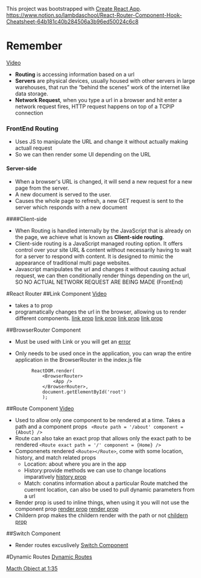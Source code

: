 This project was bootstrapped with [Create React App](https://github.com/facebook/create-react-app).
https://www.notion.so/lambdaschool/React-Router-Component-Hook-Cheatsheet-64b181c40b284506a3b96ed50024c6c8

# Remember 
[Video](https://www.youtube.com/watch?time_continue=291&v=OrBKbQbobC0&feature=emb_logo)

* **Routing** is accessing information based on a url
* **Servers** are physical devices, usually housed with other servers in large warehouses, that run the “behind the scenes” work of the internet like data storage.
* **Network Request**, when you type a url in a browser and hit enter a network request fires, HTTP request happens on top of a TCPIP connection

### FrontEnd Routing
* Uses JS to manipulate the URL and change it without actually making actuall request
* So we can then render some UI depending on the URL




#### Server-side
* When a browser's URL is changed, it will send a new request for a new page from the server. 
* A new document is served to the user.
* Causes the whole page to refresh, a new GET request is sent to the server which responds with a new document



####Client-side
* When Routing is handled internally by the JavaScript that is already on the page, we achieve what is known as **Client-side routing**. 
* Client-side routing is a JavaScript managed routing option. It offers control over your site URL & content without necessarily having to wait for a server to respond with content. It is designed to mimic the appearance of traditional multi page websites.
* Javascript manipulates the url and changes it without causing actual request, we can then conditionally render things depending on the url, SO NO ACTUAL NETWORK REQUEST ARE BEING MADE (FrontEnd)





#React Router
##Link Component
[Video](https://www.youtube.com/watch?time_continue=247&v=nbwHVhkXuVk&feature=emb_logo)
* takes a to prop
* programatically changes the url in the browser, allowing us to render different components. 
[link prop](basic-routing/src/images/link1.png)
[link prop](basic-routing/src/images/link2.png)
[link prop](basic-routing/src/images/link3.png)
[link prop](basic-routing/src/images/link4.png)

##BrowserRouter Component
* Must be used with Link or you will get an [error](basic-routing/src/images/link.png)
* Only needs to be used once in the application, you can wrap the entire application in the BrowserRouter in the index.js file
            
            ReactDOM.render(
                <BrowserRouter>
                    <App />
                </BrowserRouter>,
                document.getElementById('root')
                );

##Route Component
[Video](https://www.youtube.com/watch?time_continue=45&v=ZLpRLXsPNHs&feature=emb_logo)

* Used to allow only one component to be rendered at a time. Takes a path and a component props
` <Route path = '/about' component = {About} />`
* Route can also take an exact prop that allows only the exact path to be rendered `<Route exact path = '/' component = {Home} />`
* Componenets rendered `<Route></Route>`, come with some location, history, and match related props
    * Location: about where you are in the app
    * History:provide methods we can use to change locations imparatively [history prop](basic-routing/src/images/historyprop.png)
    * Match: conatins information about a particular Route matched the cuerrent location, can also be used to pull dynamic parameters from a url
* Render prop is used to inline things, when using it you will not use the component prop
[render prop](basic-routing/src/images/renderprop1.png)
[render prop](basic-routing/src/images/renderprop2.png)
* Childern prop makes the childern render with the path or not
[childern prop](basic-routing/src/images/childernprop.png)


##Switch Component
* Render routes excuslively
[Switch Component](basic-routing/src/images/renderprop2.png)

#Dynamic Routes
[Dynamic Routes](basic-routing/src/images/link1.png)

[Macth Object at 1:35](https://www.youtube.com/watch?time_continue=199&v=BNOjGb_DE38&feature=emb_logo)